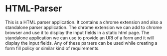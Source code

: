 # HTML-Parser
This is a HTML parser application. It contains a chrome extension and also a standalone parser application.
The chrome extension we can add to chrome browser and use it to display the input fields in a static html page.
The standalone application we can use to provide an URI of a form and it will display the input fields.
Any of these parsers can be used while creating a form fill policy or similar kind of requirements. 
